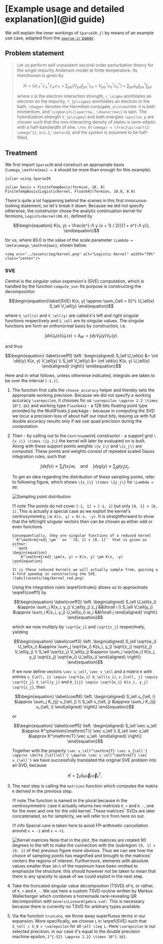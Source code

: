 # [Example usage and detailed explanation](@id guide)

We will explain the inner workings of `SparseIR.jl` by means of an example use case, adapted from the [`sparse-ir` paper](https://arxiv.org/abs/2206.11762).

## Problem statement

> Let us perform self-consistent second-order perturbation theory for the single impurity Anderson model at finite temperature.
> Its Hamiltonian is given by
> ```math
>     H = U c^\dagger_\uparrow c^\dagger_\downarrow c_\downarrow c_\uparrow + \sum_{p\sigma} \big(V_{p\sigma}  f_{p\sigma}^\dagger c_\sigma + V_{p\sigma}^* c_\sigma^\dagger c_\sigma^\dagger\big) + \sum_{p\sigma} \epsilon_{p} f_{p\sigma}^\dagger f_{p\sigma}
> ```
> where ``U`` is the electron interaction strength, ``c_\sigma`` annihilates an electron on the impurity, ``f_{p\sigma}`` annihilates an electron in the bath, ``\dagger`` denotes the Hermitian conjugate, ``p\in\mathbb R`` is bath momentum, and ``\sigma\in\{\uparrow, \downarrow\}`` is spin.
> The hybridization strength ``V_{p\sigma}`` and bath energies ``\epsilon_p`` are chosen such that the non-interacting density of states is semi-elliptic with a half-bandwidth of one, ``\rho_0(\omega) = \frac2\pi\sqrt{1-\omega^2}``, ``U=1.2``, ``\beta=10``, and the system is assumed to be half-filled.

## Treatment

We first import `SparseIR` and construct an appropriate basis (``\omega_\mathrm{max} = 8`` should be more than enough for this example):
```julia-repl
julia> using SparseIR

julia> basis = FiniteTempBasis(fermion, 10, 8)
FiniteTempBasis{LogisticKernel, Float64}(fermion, 10.0, 8.0)
```
There's quite a lot happening behind the scenes in this first innocuous-looking statement, so let's break it down:
Because we did not specify otherwise, the constructor chose the analytic continuation kernel for fermions, `LogisticKernel(80.0)`, defined by
```math
\begin{equation}
    K(x, y) = \frac{e^{-Λ y (x + 1) / 2}}{1 + e^{-Λ y}},
\end{equation}
```
for us, where 80.0 is the value of the scale parameter ``\Lambda = \beta\omega_\mathrm{max}``, shown below.
```@raw html
<img src="../assets/img/kernel.png" alt="Logistic Kernel" width="70%" class="center"/>
```

### SVE

Central is the _singular value expansion_'s (SVE) computation, which is handled by the function `compute_sve`:
Its purpose is constructing the decomposition
```math
\begin{equation}\label{SVE}
    K(x, y) \approx \sum_{\ell = 0}^L U_\ell(x) S_\ell V_\ell(y)
\end{equation}
```
where ``U_\ell(x)`` and ``V_\ell(y)`` are called ``K``'s left and right singular functions respectively and ``S_\ell`` are its singular values.
The singular functions are form an orthonormal basis by construction, i.e.
```math
\begin{equation}
    \int \dd{x} U_\ell(x) U_{\ell'}(x) = \delta_{\ell\ell'} = \int \dd{y} V_\ell(y) V_{\ell'}(y).
\end{equation}
```
and thus
```math
\begin{equation} \label{coeff1}
\left.
\begin{aligned}
    S_\ell U_\ell(x) &= \int \dd{y} K(x, y) V_\ell(y) \\
    S_\ell V_\ell(y) &= \int \dd{x} K(x, y) U_\ell(x)
\end{aligned}
\right\}
\end{equation}
```
Here and in what follows, unless otherwise indicated, integrals are taken to be over the interval ``[-1,1]``.

1. The function first calls the `choose_accuracy` helper and thereby sets the appropriate working precision.
   Because we did not specify a working accuracy ``\varepsilon``, it chooses for us ``\varepsilon \approx 2.2 \times 10^{-16}`` and working type `Float64x2` - a 128 bits floating point type provided by the MultiFloats.jl package - because in computing the SVD we incur a precision loss of about half our input bits, leaving us with full double accuracy results only if we use quad precision during the computation.

2. Then - by calling out to the `CentrosymmSVE` constructor - a support grid ``\{x_i\} \times \{y_j\}`` the kernel will later be evaluated on is built.
   Along with these support points weights ``\{w_i\}`` and ``\{z_j\}`` are computed.
   These points and weights consist of repeated scaled Gauss integration rules, such that
   ```math
   \begin{equation} \label{intrules}
       \int \dd{x} f(x) \approx \sum_i f(x_i) w_i
       \quad\text{and}\quad
       \int \dd{y} g(y) \approx \sum_j g(y_j) z_j.
   \end{equation}
   ```
   To get an idea regarding the distribution of these sampling points, refer to following figure, which shows ``\{x_i\} \times \{y_j\}`` for ``\Lambda = 80``:
   
   ![Sampling point distribution](assets/img/sve_grid.png)
   
   !!! note
       The points do not cover ``[-1, 1] × [-1, 1]`` but only ``[0, 1] × [0, 1]``.
       This is actually a special case as we exploit the kernel's centrosymmetry, i.e. ``K(x, y) = K(-x, -y)``.
       It is straightforward to show that the left/right singular vectors then can be chosen as either odd or even functions.
    
       Consequentially, they are singular functions of a reduced kernel ``K^\mathrm{red}_\pm`` on ``[0, 1] × [0, 1]`` that is given as either:
       ```math
       \begin{equation}
           K^\mathrm{red}_\pm(x, y) = K(x, y) \pm K(x, -y)
       \end{equation}
       ```
       It is these reduced kernels we will actually sample from, gaining a 4-fold speedup in constructing the SVE.
       ![abc](assets/img/kernel_red.png)

   Using the integration rules \eqref{intrules} allows us to approximate \eqref{coeff1} by
   ```math
   \begin{equation} \label{coeff2}
   \left.
   \begin{aligned}
       S_\ell U_\ell(x_i) &\approx \sum_j K(x_i, y_j) V_\ell(y_j) z_j &&\forall i \\
       S_\ell V_\ell(y_j) &\approx \sum_i K(x_i, y_j) U_\ell(x_i) w_i &&\forall j
   \end{aligned}
   \right\}
   \end{equation}
   ```
   which we now multiply by ``\sqrt{w_i}`` and ``\sqrt{z_j}`` respectively, yielding
   ```math
   \begin{equation} \label{coeff3}
   \left.
   \begin{aligned}
       S_\ell \sqrt{w_i} U_\ell(x_i) &\approx \sum_j \sqrt{w_i} K(x_i, y_j) \sqrt{z_j} \sqrt{z_j} V_\ell(y_j) \\
       S_\ell \sqrt{z_j} V_\ell(y_j) &\approx \sum_i \sqrt{w_i} K(x_i, y_j) \sqrt{z_j} \sqrt{w_i} U_\ell(x_i)
   \end{aligned}
   \right\}
   \end{equation}
   ```
   If we now define vectors ``\vec u_\ell``, ``\vec v_\ell`` and a matrix ``K`` with entries ``u_{\ell, i} \equiv \sqrt{w_i} U_\ell(x_i)``, ``v_{\ell, j} \equiv \sqrt{z_j} V_\ell(y_j)`` and ``K_{ij} \equiv \sqrt{w_i} K(x_i, y_j) \sqrt{z_j}``, then
   ```math
   \begin{equation} \label{coeff4}
   \left.
   \begin{aligned}
       S_\ell u_{\ell, i} &\approx \sum_j K_{ij} v_{\ell, j} \\
       S_\ell v_{\ell, j} &\approx \sum_i K_{ij} u_{\ell, i}
   \end{aligned}
   \right\}
   \end{equation}
   ```
   or
   ```math
   \begin{equation} \label{coeff5}
   \left.
   \begin{aligned}
       S_\ell \vec u_\ell &\approx K^\phantom{\mathrm{T}} \vec v_\ell \\
       S_\ell \vec v_\ell &\approx K^\mathrm{T} \vec u_\ell.
   \end{aligned}
   \right\}
   \end{equation}
   ```
   Together with the property ``\vec u_\ell^\mathrm{T} \vec u_{\ell'} \approx \delta_{\ell\ell'} \approx \vec v_\ell^\mathrm{T} \vec v_{\ell'}`` we have successfully translated the original SVE problem into an SVD, because
   ```math
       K = \sum_\ell S_\ell \vec u_\ell \vec v_\ell^\mathrm{T}.
   ```

3. The next step is calling the `matrices` function which computes the matrix ``K`` derived in the previous step.

   !!! note
       The function is named in the plural because in the centrosymmetric case it actually returns two matrices ``K_+`` and ``K_-``, one for the even and one for the odd kernel.
       These matrices' SVDs are later concatenated, so for simplicity, we will refer to ``K`` from here on out.

   !!! info
       Special care is taken here to avoid FP-arithmetic cancellation around ``x = -1`` and ``x = +1``.

   ![Kernel matrices](assets/img/kernel_red_matrices.png)
   Note that in the plot, the matrices are rotated 90 degrees to the left to make the connection with the (subregion ``[0, 1] × [0, 1]`` of the) previous figure more obvious.
   Thus we can see how the choice of sampling points has magnified and brought to the matrices' centers the regions of interest.
   Furthermore, elements with absolute values smaller than ``10\%`` of the maximum have been omitted to emphasize the structure; this should however not be taken to mean that there is any sparsity to speak of we could exploit in the next step.

4. Take the truncated singular value decompostion (TSVD) of ``K``, or rather, of ``K_+`` and ``K_-``.
   We use here a custom TSVD routine written by Markus Wallerberger which combines a homemade rank-revealing QR decomposition with `GenericLinearAlgebra.svd!`.
   This is necessary because there is currently no TSVD for arbitrary types available.

5. Via the function `truncate`, we throw away superfluous terms in our expansion.
   More specifically, we choose ``L`` in \eqref{SVE} such that ``S_\ell / S_0 > \varepsilon`` for all ``\ell \leq L``.
   Here ``\varepsilon`` is our selected precision, in our case it's equal to the double precision machine epsilon, ``2^{-52} \approx 2.22 \times 10^{-16}``.
